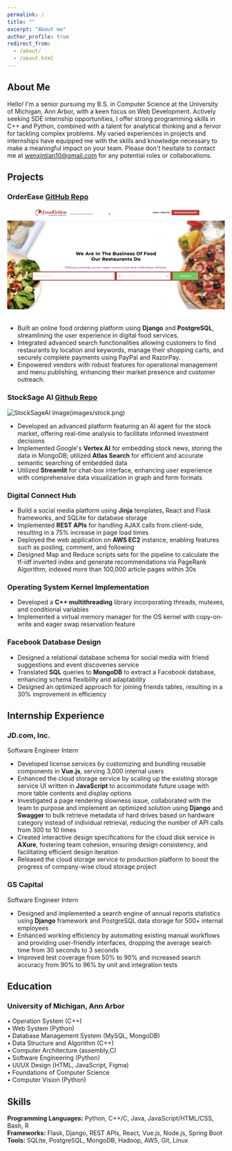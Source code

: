 ```yaml
---
permalink: /
title: ""
excerpt: "About me"
author_profile: true
redirect_from: 
  - /about/
  - /about.html
---
```


## About Me
Hello! I'm a senior pursuing my B.S. in Computer Science at the University of Michigan, Ann Arbor, with a keen focus on Web Development. Actively seeking SDE internship opportunities, I offer strong programming skills in C++ and Python, combined with a talent for analytical thinking and a fervor for tackling complex problems. My varied experiences in projects and internships have equipped me with the skills and knowledge necessary to make a meaningful impact on your team. Please don't hesitate to contact me at wenxintian10@gmail.com for any potential roles or collaborations.

## Projects
### OrderEase **[GitHub Repo](https://github.com/NicoleeeTian/OrderEase)**
[![OrderEase](images/orderease.png)](https://github.com/NicoleeeTian/OrderEase)
- Built an online food ordering platform using **Django** and **PostgreSQL**, streamlining the user experience in digital food services.
- Integrated advanced search functionalities allowing customers to find restaurants by location and keywords, manage their shopping carts, and securely complete payments using PayPal and RazorPay.
- Empowered vendors with robust features for operational management and menu publishing, enhancing their market presence and customer outreach.

### StockSage AI **[Github Repo](https://github.com/NicoleeeTian/StockSage)**
![StockSageAI Image(images/stock.png)](https://github.com/NicoleeeTian/StockSage)
- Developed an advanced platform featuring an AI agent for the stock market, offering real-time analysis to facilitate informed investment decisions
- Implemented Google's **Vertex AI** for embedding stock news, storing the data in MongoDB; utilized **Atlas Search** for efficient and accurate semantic searching of embedded data
- Utilized **Streamlit** for chat-box interface, enhancing user experience with comprehensive data visualization in graph and form formats

### Digital Connect Hub
-	Build a social media platform using **Jinja** templates, React and Flask frameworks, and SQLite for database storage
-	Implemented **REST APIs** for handling AJAX calls from client-side, resulting in a 75% increase in page load times
-	Deployed the web application on **AWS EC2** instance, enabling features such as posting, comment, and following
-	Designed Map and Reduce scripts sets for the pipeline to calculate the tf-idf inverted index and generate recommendations via PageRank Algorithm; indexed more than 100,000 article pages within 30s

### Operating System Kernel Implementation
- Developed a **C++ multithreading** library incorporating threads, mutexes, and conditional variables
- Implemented a virtual memory manager for the OS kernel with copy-on-write and eager swap reservation feature

### Facebook Database Design
- Designed a relational database schema for social media with friend suggestions and event discoveries service
- Translated **SQL** queries to **MongoDB** to extract a Facebook database, enhancing schema flexibility and adaptability
- Designed an optimized approach for joining friends tables, resulting in a 30% improvement in efficiency

## Internship Experience
### JD.com, Inc.
Software Engineer Intern
- Developed license services by customizing and bundling reusable components in **Vue.js**, serving 3,000 internal users
- Enhanced the cloud storage service by scaling up the existing storage service UI written in **JavaScript** to accommodate future usage with more table contents and display options
- Investigated a page rendering slowness issue, collaborated with the team to purpose and implement an optimized solution using **Django** and **Swagger** to bulk retrieve metadata of hard drives based on hardware category instead of individual retrieval, reducing the number of API calls from 300 to 10 times
- Created interactive design specifications for the cloud disk service in **AXure**, fostering team cohesion, ensuring design consistency, and facilitating efficient design iteration
- Released the cloud storage service to production platform to boost the progress of company-wise cloud storage project

### GS Capital
Software Engineer Intern
- Designed and implemented a search engine of annual reports statistics using **Django** framework and PostgreSQL data storage for 500+ internal employees
- Enhanced working efficiency by automating existing manual workflows and providing user-friendly interfaces, dropping the average search time from 30 seconds to 3 seconds
- Improved test coverage from 50% to 90% and increased search accuracy from 90% to 96% by unit and integration tests

## Education
### University of Michigan, Ann Arbor 
•	 Operation System (C++) <br>
•	 Web System (Python) <br>
•	 Database Management System (MySQL, MongoDB) <br>
•	 Data Structure and Algorithm (C++) <br>
•	 Computer Architecture (assembly,C) <br>
•	 Software Engineering (Python) <br>
•	 UI/UX Design (HTML, JavaScript, Figma) <br>
•	 Foundations of Computer Science <br>
•	 Computer Vision (Python) <br>

## Skills
**Programming Languages:** Python, C++/C, Java, JavaScript/HTML/CSS, Bash, R <br>
**Frameworks:** Flask, Django, REST APIs, React, Vue.js, Node.js, Spring Boot <br>
**Tools:** SQLite, PostgreSQL, MongoDB, Hadoop, AWS, Git, Linux <br>